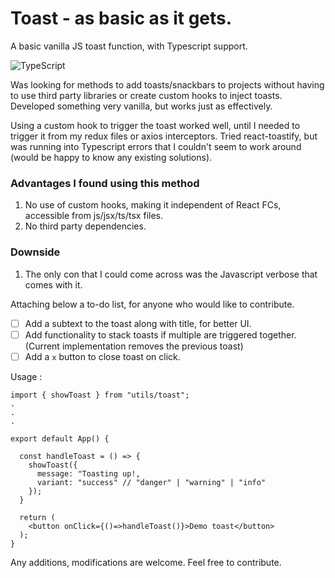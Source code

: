 # Toast - as basic as it gets.
A basic vanilla JS toast function, with Typescript support.

![TypeScript](https://img.shields.io/badge/typescript-%23007ACC.svg?style=for-the-badge&logo=typescript&logoColor=white)

Was looking for methods to add toasts/snackbars to projects without having to use third party libraries or create custom hooks to inject toasts.
Developed something very vanilla, but works just as effectively. 

Using a custom hook to trigger the toast worked well, until I needed to trigger it from my redux files or axios interceptors.
Tried react-toastify, but was running into Typescript errors that I couldn't seem to work around (would be happy to know any existing solutions).

### Advantages I found using this method
1. No use of custom hooks, making it independent of React FCs, accessible from js/jsx/ts/tsx files.
2. No third party dependencies.

### Downside 
1. The only con that I could come across was the Javascript verbose that comes with it.

Attaching below a to-do list, for anyone who would like to contribute.

- [ ] Add a subtext to the toast along with title, for better UI.
- [ ] Add functionality to stack toasts if multiple are triggered together. (Current implementation removes the previous toast)
- [ ] Add a `x` button to close toast on click.

Usage : 

```tsx
import { showToast } from "utils/toast";
.
.
.

export default App() {

  const handleToast = () => {
    showToast({
      message: "Toasting up!,
      variant: "success" // "danger" | "warning" | "info"
    });
  }

  return (
    <button onClick={()=>handleToast()}>Demo toast</button>
  );
}

```

Any additions, modifications are welcome. Feel free to contribute.
